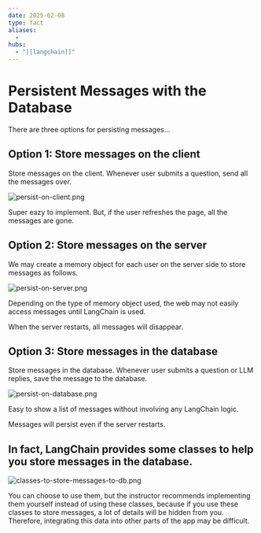 ```yaml
---
date: 2025-02-08
type: fact
aliases:
  -
hubs:
  - "[[langchain]]"
---
```


# Persistent Messages with the Database

There are three options for persisting messages...


## Option 1: Store messages on the client
Store messages on the client. Whenever user submits a question, send all the messages over.

![persist-on-client.png](../assets/imgs/persist-on-client.png)

Super eazy to implement. But, if the user refreshes the page, all the messages are gone.


## Option 2: Store messages on the server

We may create a memory object for each user on the server side to store messages as follows.

![persist-on-server.png](../assets/imgs/persist-on-server.png)

Depending on the type of memory object used, the web may not easily access messages until LangChain is used.

When the server restarts, all messages will disappear.


## Option 3: Store messages in the database

Store messages in the database. Whenever user submits a question or LLM replies, save the message to the database.

![persist-on-database.png](../assets/imgs/persist-on-database.png)

Easy to show a list of messages without involving any LangChain logic.

Messages will persist even if the server restarts.


## In fact, LangChain provides some classes to help you store messages in the database.

![classes-to-store-messages-to-db.png](../assets/imgs/classes-to-store-messages-to-db.png)

You can choose to use them, but the instructor recommends implementing them yourself instead of using these classes, because if you use these classes to store messages, a lot of details will be hidden from you. Therefore, integrating this data into other parts of the app may be difficult.


